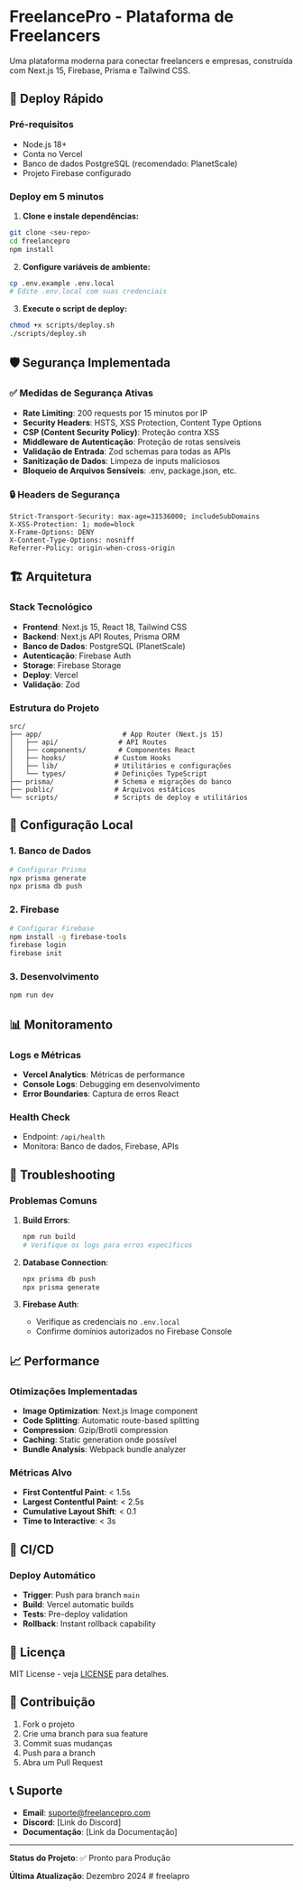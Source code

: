 # FreelancePro - Plataforma de Freelancers

Uma plataforma moderna para conectar freelancers e empresas, construída com Next.js 15, Firebase, Prisma e Tailwind CSS.

## 🚀 Deploy Rápido

### Pré-requisitos
- Node.js 18+
- Conta no Vercel
- Banco de dados PostgreSQL (recomendado: PlanetScale)
- Projeto Firebase configurado

### Deploy em 5 minutos

1. **Clone e instale dependências:**
```bash
git clone <seu-repo>
cd freelancepro
npm install
```

2. **Configure variáveis de ambiente:**
```bash
cp .env.example .env.local
# Edite .env.local com suas credenciais
```

3. **Execute o script de deploy:**
```bash
chmod +x scripts/deploy.sh
./scripts/deploy.sh
```

## 🛡️ Segurança Implementada

### ✅ Medidas de Segurança Ativas

- **Rate Limiting**: 200 requests por 15 minutos por IP
- **Security Headers**: HSTS, XSS Protection, Content Type Options
- **CSP (Content Security Policy)**: Proteção contra XSS
- **Middleware de Autenticação**: Proteção de rotas sensíveis
- **Validação de Entrada**: Zod schemas para todas as APIs
- **Sanitização de Dados**: Limpeza de inputs maliciosos
- **Bloqueio de Arquivos Sensíveis**: .env, package.json, etc.

### 🔒 Headers de Segurança

```
Strict-Transport-Security: max-age=31536000; includeSubDomains
X-XSS-Protection: 1; mode=block
X-Frame-Options: DENY
X-Content-Type-Options: nosniff
Referrer-Policy: origin-when-cross-origin
```

## 🏗️ Arquitetura

### Stack Tecnológico
- **Frontend**: Next.js 15, React 18, Tailwind CSS
- **Backend**: Next.js API Routes, Prisma ORM
- **Banco de Dados**: PostgreSQL (PlanetScale)
- **Autenticação**: Firebase Auth
- **Storage**: Firebase Storage
- **Deploy**: Vercel
- **Validação**: Zod

### Estrutura do Projeto
```
src/
├── app/                    # App Router (Next.js 15)
│   ├── api/               # API Routes
│   ├── components/        # Componentes React
│   ├── hooks/            # Custom Hooks
│   ├── lib/              # Utilitários e configurações
│   └── types/            # Definições TypeScript
├── prisma/               # Schema e migrações do banco
├── public/               # Arquivos estáticos
└── scripts/              # Scripts de deploy e utilitários
```

## 🔧 Configuração Local

### 1. Banco de Dados
```bash
# Configurar Prisma
npx prisma generate
npx prisma db push
```

### 2. Firebase
```bash
# Configurar Firebase
npm install -g firebase-tools
firebase login
firebase init
```

### 3. Desenvolvimento
```bash
npm run dev
```

## 📊 Monitoramento

### Logs e Métricas
- **Vercel Analytics**: Métricas de performance
- **Console Logs**: Debugging em desenvolvimento
- **Error Boundaries**: Captura de erros React

### Health Check
- Endpoint: `/api/health`
- Monitora: Banco de dados, Firebase, APIs

## 🚨 Troubleshooting

### Problemas Comuns

1. **Build Errors**:
   ```bash
   npm run build
   # Verifique os logs para erros específicos
   ```

2. **Database Connection**:
   ```bash
   npx prisma db push
   npx prisma generate
   ```

3. **Firebase Auth**:
   - Verifique as credenciais no `.env.local`
   - Confirme domínios autorizados no Firebase Console

## 📈 Performance

### Otimizações Implementadas
- **Image Optimization**: Next.js Image component
- **Code Splitting**: Automatic route-based splitting
- **Compression**: Gzip/Brotli compression
- **Caching**: Static generation onde possível
- **Bundle Analysis**: Webpack bundle analyzer

### Métricas Alvo
- **First Contentful Paint**: < 1.5s
- **Largest Contentful Paint**: < 2.5s
- **Cumulative Layout Shift**: < 0.1
- **Time to Interactive**: < 3s

## 🔄 CI/CD

### Deploy Automático
- **Trigger**: Push para branch `main`
- **Build**: Vercel automatic builds
- **Tests**: Pre-deploy validation
- **Rollback**: Instant rollback capability

## 📝 Licença

MIT License - veja [LICENSE](LICENSE) para detalhes.

## 🤝 Contribuição

1. Fork o projeto
2. Crie uma branch para sua feature
3. Commit suas mudanças
4. Push para a branch
5. Abra um Pull Request

## 📞 Suporte

- **Email**: suporte@freelancepro.com
- **Discord**: [Link do Discord]
- **Documentação**: [Link da Documentação]

---

**Status do Projeto**: ✅ Pronto para Produção

**Última Atualização**: Dezembro 2024 #   f r e e l a p r o  
 